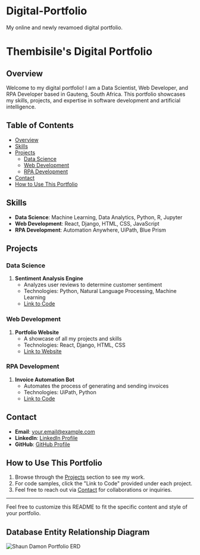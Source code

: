 # Digital-Portfolio
My online and newly revamoed digital portfolio.

# Thembisile's Digital Portfolio

## Overview

Welcome to my digital portfolio! I am a Data Scientist, Web Developer, and RPA Developer based in Gauteng, South Africa. This portfolio showcases my skills, projects, and expertise in software development and artificial intelligence.

## Table of Contents

- [Overview](#overview)
- [Skills](#skills)
- [Projects](#projects)
  - [Data Science](#data-science)
  - [Web Development](#web-development)
  - [RPA Development](#rpa-development)
- [Contact](#contact)
- [How to Use This Portfolio](#how-to-use-this-portfolio)

## Skills

- **Data Science**: Machine Learning, Data Analytics, Python, R, Jupyter
- **Web Development**: React, Django, HTML, CSS, JavaScript
- **RPA Development**: Automation Anywhere, UiPath, Blue Prism

## Projects

### Data Science

1. **Sentiment Analysis Engine**
   - Analyzes user reviews to determine customer sentiment
   - Technologies: Python, Natural Language Processing, Machine Learning
   - [Link to Code](#)

### Web Development

1. **Portfolio Website**
   - A showcase of all my projects and skills
   - Technologies: React, Django, HTML, CSS
   - [Link to Website](#)

### RPA Development

1. **Invoice Automation Bot**
   - Automates the process of generating and sending invoices
   - Technologies: UiPath, Python
   - [Link to Code](#)

## Contact

- **Email**: [your.email@example.com](mailto:your.email@example.com)
- **LinkedIn**: [LinkedIn Profile](https://www.linkedin.com/in/yourprofile/)
- **GitHub**: [GitHub Profile](https://github.com/yourusername)

## How to Use This Portfolio

1. Browse through the [Projects](#projects) section to see my work.
2. For code samples, click the "Link to Code" provided under each project.
3. Feel free to reach out via [Contact](#contact) for collaborations or inquiries.

---

Feel free to customize this README to fit the specific content and style of your portfolio.
## Database Entity Relationship Diagram
![Shaun Damon Portfolio ERD](portfolio_erd.png "ImageTitle")

